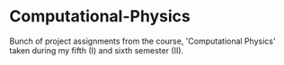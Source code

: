 # Computational-Physics 
Bunch of project assignments from the course, 'Computational Physics' taken during my fifth (I) and sixth semester (II).
